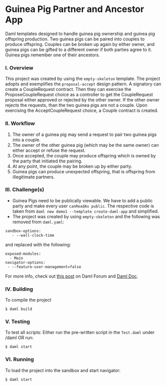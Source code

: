 # Guinea Pig Partner and Ancestor App
Daml templates designed to handle guinea pig ownership and guinea pig offspring production. Two guinea pigs can be paired into couples to produce offspring.
Couples can be broken up again by either owner, and guinea pigs can be gifted to a different owner if both parties agree to it.
Guinea pigs remember one of their ancestors.

### I. Overview 
This project was created by using the `empty-skeleton` template. The project adopts and exemplifies the `proposal-accept` design pattern. A signatory can create a CoupleRequest contract. Then they can exercise the ProposeCoupleRequest choice as a controller to get the CoupleRequest proposal either approved or rejected by the other owner. If the other owner rejects the requests, than the two guinea pigs are not a couple. Upon exercising the AcceptCoupleRequest choice, a Couple contract is created.

### II. Workflow
1. The owner of a guinea pig may send a request to pair two guinea pigs into a couple.
2. The owner of the other guinea pig (which may be the same owner) can either accept or refuse the request.
3. Once accepted, the couple may produce offspring which is owned by the party that initiated the pairing.
4. At any point, the couple may be broken up by either party.
5. Guinea pigs can produce unexpected offspring, that is offspring from illegitimate partners.

### III. Challenge(s)
* Guinea Pigs need to be publically viewable. We have to add a public party and make every user `canReadAs public`. The respective code is taken from `daml new demo1 --template create-daml-app` and simplified.
* The project was created by using `empty-skeleton` and the following was removed from `daml.yaml`:
```
sandbox-options:
   - --wall-clock-time
```
and replaced with the following:

```
exposed-modules:
  - Main
navigator-options:
 - --feature-user-management=false
```
For more info, check out [this post](https://discuss.daml.com/t/sandbox-options-wall-clock-time/5692/16?u=cathy_jung) on Daml Forum and [Daml Doc](https://docs.daml.com/tools/navigator/index.html?&_ga=2.48248804.337210607.1673989679-241632404.1672853064&_gac=1.17025355.1673455980.CjwKCAiA2fmdBhBpEiwA4CcHzfI2w1_D95zAr3_d6QTypOMXGTpUxtS06c55inucNwZvUZn4AebsJxoCZEgQAvD_BwE&_gl=1*elem6v*_ga*MjQxNjMyNDA0LjE2NzI4NTMwNjQ.*_ga_GVK9ZHZSMR*MTY3Mzk5NDQzOS4zMS4xLjE2NzM5OTQ3MDcuMC4wLjA.#logging-in-as-a-party).


### IV. Building
To compile the project
```
$ daml build
```

### V. Testing
To test all scripts:
Either run the pre-written script in the `Test.daml` under /daml OR run:
```
$ daml start
```

### VI. Running
To load the project into the sandbox and start navigator:
```
$ daml start
```
